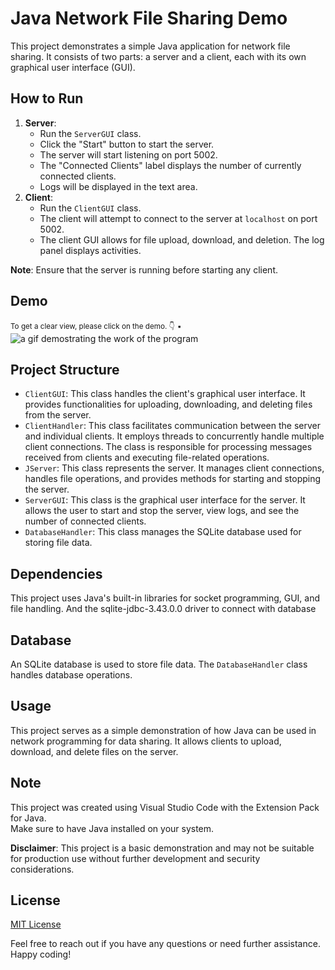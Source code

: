 <h1>Java Network File Sharing Demo</h1>

<p>This project demonstrates a simple Java application for network file sharing. It consists of two parts: a server and a client, each with its own graphical user interface (GUI).</p>

<h2>How to Run</h2>

<ol>
    <li>
        <strong>Server</strong>:
        <ul>
            <li>Run the <code>ServerGUI</code> class.</li>
            <li>Click the "Start" button to start the server.</li>
            <li>The server will start listening on port 5002.</li>
            <li>The "Connected Clients" label displays the number of currently connected clients.</li>
            <li>Logs will be displayed in the text area.</li>
        </ul>
    </li>
    <li>
        <strong>Client</strong>:
        <ul>
            <li>Run the <code>ClientGUI</code> class.</li>
            <li>The client will attempt to connect to the server at <code>localhost</code> on port 5002.</li>
            <li>The client GUI allows for file upload, download, and deletion. The log panel displays activities.</li>
        </ul>
    </li>
</ol>

<p><strong>Note</strong>: Ensure that the server is running before starting any client.</p>
<h2>Demo</h2>
<small>To get a clear view, please click on the demo. 👇</small>
<small>▪</small>
<img src="https://i.ibb.co/swnCnfc/f4-2.gif" alt="a gif demostrating the work of the program" border="0">

<h2>Project Structure</h2>

<ul>
    <li><code>ClientGUI</code>: This class handles the client's graphical user interface. It provides functionalities for uploading, downloading, and deleting files from the server.</li>
    <li><code>ClientHandler</code>: This class facilitates communication between the server and individual clients. It employs threads to concurrently handle multiple client connections. The class is responsible for processing messages received from clients and executing file-related operations.</li>
    <li><code>JServer</code>: This class represents the server. It manages client connections, handles file operations, and provides methods for starting and stopping the server.</li>
    <li><code>ServerGUI</code>: This class is the graphical user interface for the server. It allows the user to start and stop the server, view logs, and see the number of connected clients.</li>
    <li><code>DatabaseHandler</code>: This class manages the SQLite database used for storing file data.</li>
</ul>

<h2>Dependencies</h2>

<p>This project uses Java's built-in libraries for socket programming, GUI, and file handling. And the sqlite-jdbc-3.43.0.0 driver to connect with database</p>

<h2>Database</h2>

<p>An SQLite database is used to store file data. The <code>DatabaseHandler</code> class handles database operations.</p>

<h2>Usage</h2>

<p>This project serves as a simple demonstration of how Java can be used in network programming for data sharing. It allows clients to upload, download, and delete files on the server.</p>

<h2>Note</h2>

<p>This project was created using Visual Studio Code with the Extension Pack for Java.<br>
Make sure to have Java installed on your system.</p>

<p><strong>Disclaimer</strong>: This project is a basic demonstration and may not be suitable for production use without further development and security considerations.</p>

<h2>License</h2>

<p><a href="LICENSE">MIT License</a></p>

<p>Feel free to reach out if you have any questions or need further assistance. Happy coding!</p>
